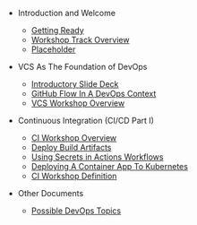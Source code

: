 * Introduction and Welcome
  * [Getting Ready](gettingready.md)
  * [Workshop Track Overview](Introduction.md)
  * [Placeholder](workflows/placeholder.md)

* VCS As The Foundation of DevOps
  * [Introductory Slide Deck](https://drive.google.com/file/d/1cClUB3Rtg3XbuvtWO60f1ptVjHCqs4as/view?usp=sharing)
  * [GitHub Flow In A DevOps Context](GitHub-Flow-DevOps.md)
  * [VCS Workshop Overview](VCS-Workshop.md)
  
* Continuous Integration (CI/CD Part I)
  * [CI Workshop Overview](CI.md)
  * [Deploy Build Artifacts](Deploy-Build-Artifacts.md)
  * [Using Secrets in Actions Workflows](Secrets-Actions-Workflows.md)
  * [Deploying A Container App To Kubernetes](Deploy-To-Kubernetes.md)
  * [CI Workshop Definition](CI-Workshop.md)
  
* Other Documents
  * [Possible DevOps Topics](Curriculum-Topics.md)
